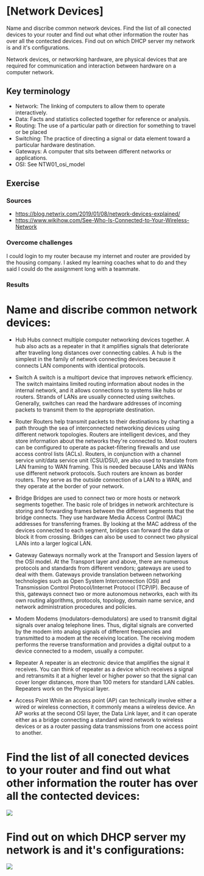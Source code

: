 # [Network Devices]
Name and discribe common network devices. Find the list of all conected devices to your router and find out what other information the router has over all the contected devices. Find out on which DHCP server my network is and it's configurations.

Network devices, or networking hardware, are physical devices that are required for communication and interaction between hardware on a computer network.

## Key terminology
- Network: The linking of computers to allow them to operate interactively.
- Data: Facts and statistics collected together for reference or analysis.
- Routing: The use of a particular path or direction for something to travel or be placed
- Switching: The practice of directing a signal or data element toward a particular hardware destination.
- Gateways: A computer that sits between different networks or applications.
- OSI: See NTW01_osi_model

## Exercise
### Sources
- https://blog.netwrix.com/2019/01/08/network-devices-explained/
- https://www.wikihow.com/See-Who-Is-Connected-to-Your-Wireless-Network

### Overcome challenges
I could login to my router because my internet and router are provided by the housing company. I asked my learning coaches what to do and they said I could do the assignment long with a teammate.

### Results

# Name and discribe common network devices:

- Hub
Hubs connect multiple computer networking devices together. A hub also acts as a repeater in that it amplifies signals that deteriorate after traveling long distances over connecting cables. A hub is the simplest in the family of network connecting devices because it connects LAN components with identical protocols.

- Switch
A switch is a multiport device that improves network efficiency. The switch maintains limited routing information about nodes in the internal network, and it allows connections to systems like hubs or routers. Strands of LANs are usually connected using switches. Generally, switches can read the hardware addresses of incoming packets to transmit them to the appropriate destination.

- Router
Routers help transmit packets to their destinations by charting a path through the sea of interconnected networking devices using different network topologies. Routers are intelligent devices, and they store information about the networks they're connected to. Most routers can be configured to operate as packet-filtering firewalls and use access control lists (ACLs). Routers, in conjunction with a channel service unit/data service unit (CSU/DSU), are also used to translate from LAN framing to WAN framing. This is needed because LANs and WANs use different network protocols. Such routers are known as border routers. They serve as the outside connection of a LAN to a WAN, and they operate at the border of your network.


- Bridge
Bridges are used to connect two or more hosts or network segments together. The basic role of bridges in network architecture is storing and forwarding frames between the different segments that the bridge connects. They use hardware Media Access Control (MAC) addresses for transferring frames. By looking at the MAC address of the devices connected to each segment, bridges can forward the data or block it from crossing. Bridges can also be used to connect two physical LANs into a larger logical LAN.

- Gateway
Gateways normally work at the Transport and Session layers of the OSI model. At the Transport layer and above, there are numerous protocols and standards from different vendors; gateways are used to deal with them. Gateways provide translation between networking technologies such as Open System Interconnection (OSI) and Transmission Control Protocol/Internet Protocol (TCP/IP). Because of this, gateways connect two or more autonomous networks, each with its own routing algorithms, protocols, topology, domain name service, and network administration procedures and policies.

- Modem
Modems (modulators-demodulators) are used to transmit digital signals over analog telephone lines. Thus, digital signals are converted by the modem into analog signals of different frequencies and transmitted to a modem at the receiving location. The receiving modem performs the reverse transformation and provides a digital output to a device connected to a modem, usually a computer.

- Repeater
A repeater is an electronic device that amplifies the signal it receives. You can think of repeater as a device which receives a signal and retransmits it at a higher level or higher power so that the signal can cover longer distances, more than 100 meters for standard LAN cables. Repeaters work on the Physical layer.


- Access Point
While an access point (AP) can technically involve either a wired or wireless connection, it commonly means a wireless device. An AP works at the second OSI layer, the Data Link layer, and it can operate either as a bridge connecting a standard wired network to wireless devices or as a router passing data transmissions from one access point to another.


# Find the list of all conected devices to your router and find out what other information the router has over all the contected devices:

![](./../../00_includes/NTW-02_devices.png)

# Find out on which DHCP server my network is and it's configurations:

![](./screenshot_tcpip_4layers.png)
